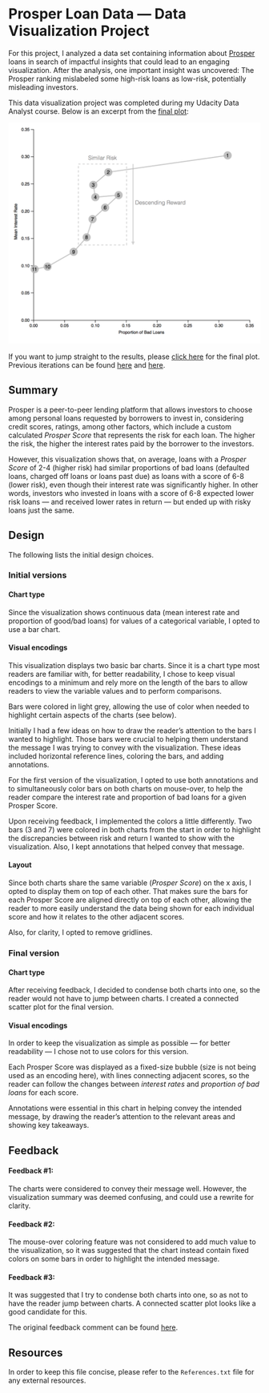# Prosper Loan Data — Data Visualization Project

For this project, I analyzed a data set containing information about [Prosper](https://www.prosper.com) loans in search of impactful insights that could lead to an engaging visualization. After the analysis, one important insight was uncovered: The Prosper ranking mislabeled some high-risk loans as low-risk, potentially misleading investors.

This data visualization project was completed during my Udacity Data Analyst course. Below is an excerpt from the [final plot](http://bl.ocks.org/vbernardes/9493fd7ae396cd9e59223029771aa216):

![Final Plot Sample](img/FinalPlotSample.png)

If you want to jump straight to the results, please [click here](http://bl.ocks.org/vbernardes/9493fd7ae396cd9e59223029771aa216) for the final plot. Previous iterations can be found [here](http://bl.ocks.org/vbernardes/c7fa975fd61400bbbc8cadbd01e1f340) and [here](http://bl.ocks.org/vbernardes/896d0879221501c9123dde33f30da12e).

## Summary

Prosper is a peer-to-peer lending platform that allows investors to choose among personal loans requested by borrowers to invest in, considering credit scores, ratings, among other factors, which include a custom calculated *Prosper Score* that represents the risk for each loan. The higher the risk, the higher the interest rates paid by the borrower to the investors.

However, this visualization shows that, on average, loans with a *Prosper Score* of 2-4 (higher risk) had similar proportions of bad loans (defaulted loans, charged off loans or loans past due) as loans with a score of 6-8 (lower risk), even though their interest rate was significantly higher. In other words, investors who invested in loans with a score of 6-8 expected lower risk loans — and received lower rates in return — but ended up with risky loans just the same.

## Design

The following lists the initial design choices.

### Initial versions

#### Chart type

Since the visualization shows continuous data (mean interest rate and proportion of good/bad loans) for values of a categorical variable, I opted to use a bar chart.

#### Visual encodings

This visualization displays two basic bar charts. Since it is a chart type most readers are familiar with, for better readability, I chose to keep visual encodings to a minimum and rely more on the length of the bars to allow readers to view the variable values and to perform comparisons.

Bars were colored in light grey, allowing the use of color when needed to highlight certain aspects of the charts (see below).

Initially I had a few ideas on how to draw the reader’s attention to the bars I wanted to highlight. Those bars were crucial to helping them understand the message I was trying to convey with the visualization. These ideas included horizontal reference lines, coloring the bars, and adding annotations.

For the first version of the visualization, I opted to use both annotations and to simultaneously color bars on both charts on mouse-over, to help the reader compare the interest rate and proportion of bad loans for a given Prosper Score.

Upon receiving feedback, I implemented the colors a little differently. Two bars (3 and 7) were colored in both charts from the start in order to highlight the discrepancies between risk and return I wanted to show with the visualization. Also, I kept annotations that helped convey that message.

#### Layout

Since both charts share the same variable (*Prosper Score*) on the x axis, I opted to display them on top of each other. That makes sure the bars for each Prosper Score are aligned directly on top of each other, allowing the reader to more easily understand the data being shown for each individual score and how it relates to the other adjacent scores.

Also, for clarity, I opted to remove gridlines.

### Final version

#### Chart type

After receiving feedback, I decided to condense both charts into one, so the reader would not have to jump between charts. I created a connected scatter plot for the final version.

#### Visual encodings

In order to keep the visualization as simple as possible — for better readability — I chose not to use colors for this version.

Each Prosper Score was displayed as a fixed-size bubble (size is not being used as an encoding here), with lines connecting adjacent scores, so the reader can follow the changes between *interest rates* and *proportion of bad loans* for each score.

Annotations were essential in this chart in helping convey the intended message, by drawing the reader’s attention to the relevant areas and showing key takeaways.

## Feedback

#### Feedback #1:

The charts were considered to convey their message well. However, the visualization summary was deemed confusing, and could use a rewrite for clarity.

#### Feedback #2:

The mouse-over coloring feature was not considered to add much value to the visualization, so it was suggested that the chart instead contain fixed colors on some bars in order to highlight the intended message.

#### Feedback #3:

It was suggested that I try to condense both charts into one, so as not to have the reader jump between charts. A connected scatter plot looks like a good candidate for this.

The original feedback comment can be found [here](https://www.reddit.com/r/visualization/comments/9jen9a/seeking_feedback_on_my_first_basic_visualization/).



## Resources

In order to keep this file concise, please refer to the `References.txt` file for any external resources.

